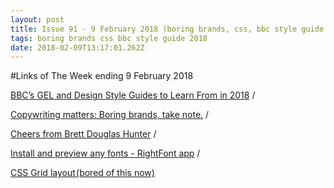 ```yaml
---
layout: post
title: Issue 91 - 9 February 2018 (boring brands, css, bbc style guide 2018)
tags: boring brands css bbc style guide 2018
date: 2018-02-09T13:17:01.262Z
---
```

#Links of The Week ending 9 February 2018

<a href="https://medium.com/@punitweb/design-style-guides-to-learn-from-in-2018-1ae43a5c8191" target="_blank">BBC’s GEL and Design Style Guides to Learn From in 2018</a> / 

<a href="http://www.heynishi.com/" target="_blank">Copywriting matters: Boring brands, take note.</a> / 

<a href="http://brettdouglashunter.com/home.html" target="_blank">Cheers from Brett Douglas Hunter</a> / 

<a href="https://itunes.apple.com/us/app/rightfont/id1271732065" target="_blank">Install and preview any fonts - RightFont app</a> / 

<a href="https://medium.com/deemaze-software/css-grid-layout-crossed-sections-fca9e956e725" target="_blank">CSS Grid layout (bored of this now)</a>